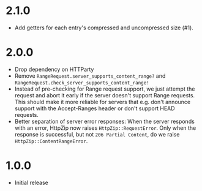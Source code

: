 # 2.1.0
* Add getters for each entry's compressed and uncompressed size (#1).

# 2.0.0
* Drop dependency on HTTParty
* Remove `RangeRequest.server_supports_content_range?` and `RangeRequest.check_server_supports_content_range!`
* Instead of pre-checking for Range request support, we just attempt the request and abort it early if the server doesn't support Range requests. This should make it more reliable for servers that e.g. don't announce support with the Accept-Ranges header or don't support HEAD requests.
* Better separation of server error responses: When the server responds with an error, HttpZip now raises `HttpZip::RequestError`. Only when the response is successful, but not `206 Partial Content`, do we raise `HttpZip::ContentRangeError`.

# 1.0.0
* Initial release
